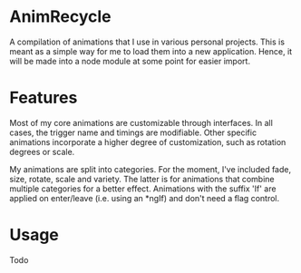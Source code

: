# AnimRecycle

A compilation of animations that I use in various personal projects. This is meant as a simple way for me to load them into a new application. Hence, it will be made into a node module at some point for easier import.

# Features

Most of my core animations are customizable through interfaces. In all cases, the trigger name and timings are modifiable. Other specific animations incorporate a higher degree of customization, such as rotation degrees or scale.

My animations are split into categories. For the moment, I've included fade, size, rotate, scale and variety. The latter is for animations that combine multiple categories for a better effect. Animations with the suffix 'If' are applied on enter/leave (i.e. using an *ngIf) and don't need a flag control.

# Usage

Todo
